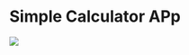 # Simple Calculator APp

<img src="https://m7madmagdy.github.io/pages/calculator%20App.jpg" widh=200%/>
